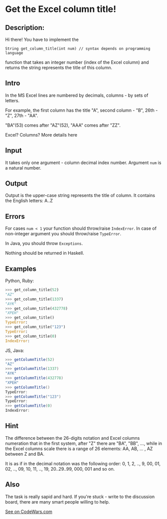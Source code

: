 # Get the Excel column title!

## Description:

Hi there! You have to implement the

`String get_column_title(int num) // syntax depends on programming language`

function that takes an integer number (index of the Excel column) and returns the string represents the title of this column.

## Intro

In the MS Excel lines are numbered by decimals, columns - by sets of letters.

For example, the first column has the title "A", second column - "B", 26th - "Z", 27th - "AA".

"BA"(53) comes after "AZ"(52), "AAA" comes after "ZZ".



Excel? Columns? More details here

## Input

It takes only one argument - column decimal index number. Argument `num` is a natural number.

## Output

Output is the upper-case string represents the title of column. It contains the English letters: A..Z

## Errors

For cases `num < 1` your function should throw/raise `IndexError`. In case of non-integer argument you should throw/raise `TypeError`.

In Java, you should throw `Exceptions`.

Nothing should be returned in Haskell.

## Examples

Python, Ruby:
```python
>>> get_column_title(52)
"AZ"
>>> get_column_title(1337)
"AYK"
>>> get_column_title(432778)
"XPEH"
>>> get_column_title()
TypeError:
>>> get_column_title("123")
TypeError:
>>> get_column_title(0)
IndexError:
```

JS, Java:
```java
>>> getColumnTitle(52)
"AZ"
>>> getColumnTitle(1337)
"AYK"
>>> getColumnTitle(432778)
"XPEH"
>>> getColumnTitle()
TypeError:
>>> getColumnTitle("123")
TypeError:
>>> getColumnTitle(0)
IndexError:
```

## Hint

The difference between the 26-digits notation and Excel columns numeration that in the first system, after "Z" there are "BA", "BB", ..., while in the Excel columns scale there is a range of 26 elements: AA, AB, ... , AZ between Z and BA.

It is as if in the decimal notation was the following order: 0, 1, 2, .., 9, 00, 01, 02, .., 09, 10, 11, .., 19, 20..29..99, 000, 001 and so on.

## Also

The task is really sapid and hard. If you're stuck - write to the discussion board, there are many smart people willing to help.

[See on CodeWars.com](https://www.codewars.com/kata/get-the-excel-column-title/)